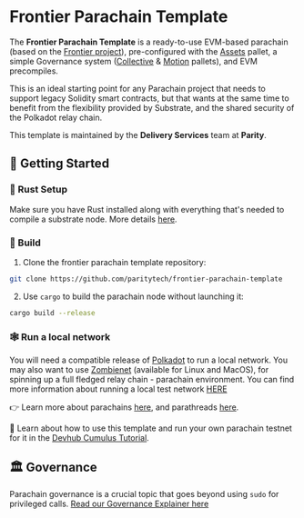 # Frontier Parachain Template 

The **Frontier Parachain Template** is a ready-to-use EVM-based parachain (based on the [Frontier project](https://github.com/paritytech/frontier)), pre-configured with the [Assets](https://paritytech.github.io/substrate/master/pallet_assets/index.html) pallet, a simple Governance system ([Collective](https://paritytech.github.io/substrate/master/pallet_collective/index.html) & [Motion](https://github.com/paritytech/extended-parachain-template/tree/main/pallets/motion) pallets), and EVM precompiles.

This is an ideal starting point for any Parachain project that needs to support legacy Solidity smart contracts, but that wants at the same time to benefit from the flexibility provided by Substrate, and the shared security of the Polkadot relay chain.

This template is maintained by the **Delivery Services** team at **Parity**.

## 🚀 Getting Started

### 🦀 Rust Setup

Make sure you have Rust installed along with everything that's needed to compile a substrate node. More details [here](./docs/rust-setup.md).

### 🔧 Build

1. Clone the frontier parachain template repository:

```sh
git clone https://github.com/paritytech/frontier-parachain-template
```

2. Use `cargo` to build the parachain node without launching it:

```sh
cargo build --release
```

### 🕸️ Run a local network
 You will need a compatible release of [Polkadot](https://github.com/paritytech/polkadot) to run a local network. You may also want to use [Zombienet](https://github.com/paritytech/zombienet/releases) (available for Linux and MacOS),  for spinning up a full fledged relay chain - parachain environment. You can find more information about running a local test network [HERE](./docs/zombienet.md)



👉 Learn more about parachains [here](https://wiki.polkadot.network/docs/learn-parachains), and parathreads [here](https://wiki.polkadot.network/docs/learn-parathreads).


🧙 Learn about how to use this template and run your own parachain testnet for it in the
[Devhub Cumulus Tutorial](https://docs.substrate.io/tutorials/v3/cumulus/start-relay/).

 ## 🏛 Governance

 Parachain governance is a crucial topic that goes beyond using `sudo` for privileged calls. [Read our Governance Explainer here](./docs/governance.md)